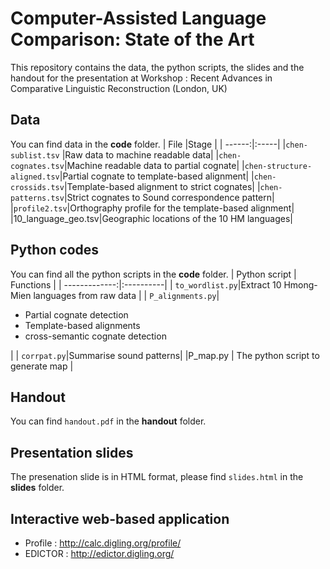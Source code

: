 # Computer-Assisted Language Comparison: State of the Art

This repository contains the data, the python scripts, the slides and the handout for the presentation at Workshop : Recent Advances in Comparative Linguistic Reconstruction (London, UK)

## Data
You can find data in the **code** folder.
| File |Stage  |
| ------:|:-----|
|`chen-sublist.tsv` |Raw data to machine readable data|
|`chen-cognates.tsv`|Machine readable data to partial cognate|
|`chen-structure-aligned.tsv`|Partial cognate to template-based alignment|
|`chen-crossids.tsv`|Template-based alignment to strict cognates|
|`chen-patterns.tsv`|Strict cognates to Sound correspondence pattern|
|`profile2.tsv`|Orthography profile for the template-based alignment|
|10_language_geo.tsv|Geographic locations of the 10 HM languages|

## Python codes
You can find all the python scripts in the **code** folder.
| Python script | Functions |
| -------------:|:----------|
| `to_wordlist.py`|Extract 10 Hmong-Mien languages from raw data |
| `P_alignments.py`|<ul><li>Partial cognate detection</li><li> Template-based alignments</li><li> cross-semantic cognate detection</li> </ul>|
| `corrpat.py`|Summarise sound patterns|
|P_map.py | The python script to generate map |
## Handout
You can find `handout.pdf` in the **handout** folder.

## Presentation slides
The presenation slide is in HTML format, please find `slides.html` in the **slides** folder.

## Interactive web-based application
- Profile : http://calc.digling.org/profile/
- EDICTOR : http://edictor.digling.org/
